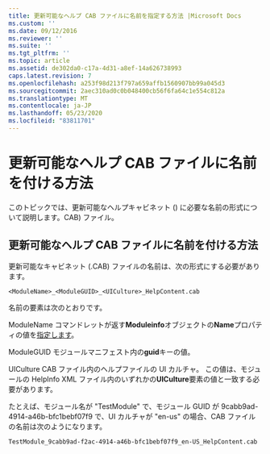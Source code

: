 ```yaml
---
title: 更新可能なヘルプ CAB ファイルに名前を指定する方法 |Microsoft Docs
ms.custom: ''
ms.date: 09/12/2016
ms.reviewer: ''
ms.suite: ''
ms.tgt_pltfrm: ''
ms.topic: article
ms.assetid: de302da0-c17a-4d31-a8ef-14a626738993
caps.latest.revision: 7
ms.openlocfilehash: a253f98d213f797a659affb1560907bb99a045d3
ms.sourcegitcommit: 2aec310ad0c0b048400cb56f6fa64c1e554c812a
ms.translationtype: MT
ms.contentlocale: ja-JP
ms.lasthandoff: 05/23/2020
ms.locfileid: "83811701"
---
```

# <a name="how-to-name-an-updatable-help-cab-file"></a>更新可能なヘルプ CAB ファイルに名前を付ける方法

このトピックでは、更新可能なヘルプキャビネット () に必要な名前の形式について説明します。CAB) ファイル。

## <a name="how-to-name-an-updatable-help-cab-file"></a>更新可能なヘルプ CAB ファイルに名前を付ける方法

更新可能なキャビネット (.CAB) ファイルの名前は、次の形式にする必要があります。

`<ModuleName>_<ModuleGUID>_<UICulture>_HelpContent.cab`

名前の要素は次のとおりです。

ModuleName コマンドレットが返す**Moduleinfo**オブジェクトの**Name**プロパティの値を[指定します](/powershell/module/Microsoft.PowerShell.Core/Get-Module)。

ModuleGUID モジュールマニフェスト内の**guid**キーの値。

UICulture CAB ファイル内のヘルプファイルの UI カルチャ。 この値は、モジュールの HelpInfo XML ファイル内のいずれかの**UICulture**要素の値と一致する必要があります。

たとえば、モジュール名が "TestModule" で、モジュール GUID が 9cabb9ad-4914-a46b-bfc1bebf07f9 で、UI カルチャが "en-us" の場合、CAB ファイルの名前は次のようになります。

`TestModule_9cabb9ad-f2ac-4914-a46b-bfc1bebf07f9_en-US_HelpContent.cab`
